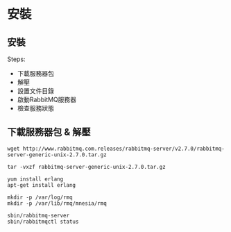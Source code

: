 # 安裝

## 安裝

Steps:

* 下載服務器包
* 解壓
* 設置文件目錄
* 啟動RabbitMQ服務器
* 檢查服務狀態

## 下載服務器包 & 解壓

```text
wget http://www.rabbitmq.com.releases/rabbitmq-server/v2.7.0/rabbitmq-server-generic-unix-2.7.0.tar.gz

tar -vxzf rabbitmq-server-generic-unix-2.7.0.tar.gz

yum install erlang 
apt-get install erlang

mkdir -p /var/log/rmq
mkdir -p /var/lib/rmq/mnesia/rmq

sbin/rabbitmq-server
sbin/rabbitmqctl status
```

